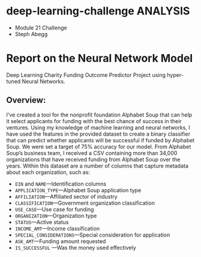 # deep-learning-challenge ANALYSIS
- Module 21 Challenge
- Steph Abegg

# Report on the Neural Network Model

Deep Learning Charity Funding Outcome Predictor Project using hyper-tuned Neural Networks.

## Overview:

I've created a tool for the nonprofit foundation Alphabet Soup that can help it select applicants for funding with the best chance of success in their ventures. Using my knowledge of machine learning and neural networks, I have used the features in the provided dataset to create a binary classifier that can predict whether applicants will be successful if funded by Alphabet Soup. We were set a target of 75% accuracy for our model. From Alphabet Soup’s business team, I received a CSV containing more than 34,000 organizations that have received funding from Alphabet Soup over the years. Within this dataset are a number of columns that capture metadata about each organization, such as:

- `EIN` and `NAME`—Identification columns
- `APPLICATION_TYPE`—Alphabet Soup application type
- `AFFILIATION`—Affiliated sector of industry
- `CLASSIFICATION`—Government organization classification
- `USE_CASE`—Use case for funding
- `ORGANIZATION`—Organization type
- `STATUS`—Active status
- `INCOME_AMT`—Income classification
- `SPECIAL_CONSIDERATIONS`—Special consideration for application
- `ASK_AMT`—Funding amount requested
- `IS_SUCCESSFUL` —Was the money used effectively
